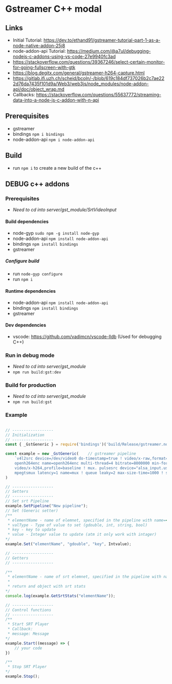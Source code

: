 # Gstreamer C++ modal 

## Links
* Initial Tutorial: https://dev.to/ethand91/gstreamer-tutorial-part-1-as-a-node-native-addon-25j8
* node-addon-api Tutorial: https://medium.com/@a7ul/debugging-nodejs-c-addons-using-vs-code-27e9940fc3ad
* https://stackoverflow.com/questions/39367246/select-certain-monitor-for-going-fullscreen-with-gtk
* https://blog.degitx.com/general/gstreamer-h264-capture.html
* https://gitlab.ifi.uzh.ch/scheid/bcoln/-/blob/619c184df737026b2c7ae222d76da7435f101d9a/Web3/web3js/node_modules/node-addon-api/doc/object_wrap.md
* Callbacks: https://stackoverflow.com/questions/55637772/streaming-data-into-a-node-js-c-addon-with-n-api

## Prerequisites 
* gstreamer
* bindings ```npm i bindings```
* node-addon-api ```npm i node-addon-api```

## Build 
* run ```npm i``` to create a new build of the c++ 

## DEBUG c++ addons 

### Prerequisites
* *Need to cd into server/gst_module/SrtVideoInput*
#### Build dependencies
* node-gyp ```sudo npm -g install node-gyp```
* node-addon-api ```npm install node-addon-api```
* bindings ```npm install bindings```
* gstreamer

##### Configure build
* run ```node-gyp configure```
* run ```npm i```

#### Runtime dependencies
* node-addon-api ```npm install node-addon-api```
* bindings ```npm install bindings```
* gstreamer 

#### Dev dependencies
* vscode: https://github.com/vadimcn/vscode-lldb (Used for debugging C++)

### Run in debug mode
* *Need to cd into server/gst_module*
* ```npm run build:gst:dev```

### Build for production
* *Need to cd into server/gst_module*
* ```npm run build:gst```

### Example
```js

// ------------------
// Initialization
// ------------------
const { _GstGeneric } = require('bindings')('build/Release/gstreamer.node');

const example = new _GstGeneric(    // gstreamer pipeline
    `v4l2src device=/dev/video0 do-timestamp=true ! video/x-raw,format=YUY2,colorimetry=bt709,pixel-aspect-ratio=1/1,interlace-mode=progressive ! videoconvert ! videorate ! video/x-raw,framerate=25/1 ! videoscale ! video/x-raw,width=1280,height=720 ! \
    openh264enc name=openh264enc multi-thread=4 bitrate=8000000 min-force-key-unit-interval=1000 rate-control=off slice-mode=5 ! \
    video/x-h264,profile=baseline ! mux. pulsesrc device="alsa_input.usb-0b0e_Jabra_SPEAK_510_USB_1C48F9F6B5B3020A00-00.mono-fallback" ! queue leaky=2 max-size-time=1000 ! audioconvert ! audioresample ! voaacenc ! aacparse ! \
    mpegtsmux latency=1 name=mux ! queue leaky=2 max-size-time=1000 ! srtserversink name=srtserversink sync=false uri="srt://0.0.0.0:1234?latency=1&mode=listener"`
)

// ------------------
// Setters
// ------------------
// Set srt Pipeline
example.SetPipeline("New pipeline");   
// Set (Generic setter)
/**
 * elementName - name of elemnet, specified in the pipeline with name=<name>
 * valType - Type of value to set (gdouble, int, string, bool)
 * key - key to update
 * value - Integer value to update (atm it only work with intager)
*/
example.Set("elementName", "gdouble", "key", Intvalue);

// ------------------
// Getters
// ------------------

/**
 * elementName - name of srt elemnet, specified in the pipeline with name=<name>
 * 
 * return and object with srt stats
*/
console.log(example.GetSrtStats("elementName"));

// ------------------
// Control functions
// ------------------
/**
 * Start SRT Player
 * Callback: 
 * message: Message
*/
example.Start((message) => {
    // your code
})

/**
 * Stop SRT Player
*/
example.Stop();
```
